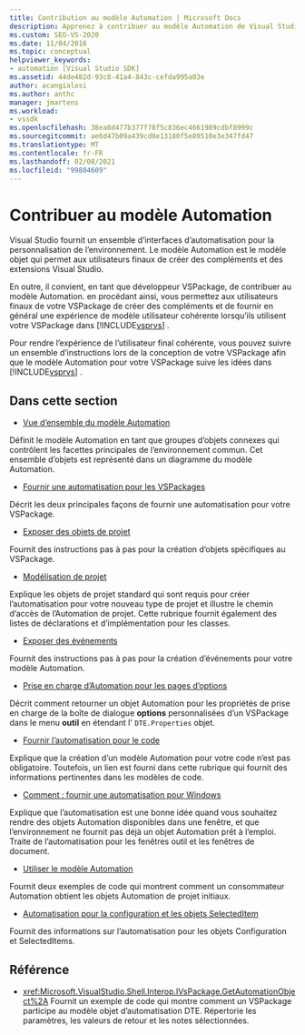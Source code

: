```yaml
---
title: Contribution au modèle Automation | Microsoft Docs
description: Apprenez à contribuer au modèle Automation de Visual Studio en suivant un ensemble d’instructions lors de la conception d’un VSPackage.
ms.custom: SEO-VS-2020
ms.date: 11/04/2016
ms.topic: conceptual
helpviewer_keywords:
- automation [Visual Studio SDK]
ms.assetid: 44de482d-93c8-41a4-843c-cefda995a03e
author: acangialosi
ms.author: anthc
manager: jmartens
ms.workload:
- vssdk
ms.openlocfilehash: 38ea8d477b377f78f5c836ec4661989cdbf8999c
ms.sourcegitcommit: ae6d47b09a439cd0e13180f5e89510e3e347fd47
ms.translationtype: MT
ms.contentlocale: fr-FR
ms.lasthandoff: 02/08/2021
ms.locfileid: "99884609"
---
```

# <a name="contribute-to-the-automation-model"></a>Contribuer au modèle Automation
Visual Studio fournit un ensemble d’interfaces d’automatisation pour la personnalisation de l’environnement. Le modèle Automation est le modèle objet qui permet aux utilisateurs finaux de créer des compléments et des extensions Visual Studio.

 En outre, il convient, en tant que développeur VSPackage, de contribuer au modèle Automation. en procédant ainsi, vous permettez aux utilisateurs finaux de votre VSPackage de créer des compléments et de fournir en général une expérience de modèle utilisateur cohérente lorsqu’ils utilisent votre VSPackage dans [!INCLUDE[vsprvs](../../code-quality/includes/vsprvs_md.md)] .

 Pour rendre l’expérience de l’utilisateur final cohérente, vous pouvez suivre un ensemble d’instructions lors de la conception de votre VSPackage afin que le modèle Automation pour votre VSPackage suive les idées dans [!INCLUDE[vsprvs](../../code-quality/includes/vsprvs_md.md)] .

## <a name="in-this-section"></a>Dans cette section
- [Vue d’ensemble du modèle Automation](../../extensibility/internals/automation-model-overview.md)

 Définit le modèle Automation en tant que groupes d’objets connexes qui contrôlent les facettes principales de l’environnement commun. Cet ensemble d’objets est représenté dans un diagramme du modèle Automation.

- [Fournir une automatisation pour les VSPackages](../../extensibility/internals/providing-automation-for-vspackages.md)

 Décrit les deux principales façons de fournir une automatisation pour votre VSPackage.

- [Exposer des objets de projet](../../extensibility/internals/exposing-project-objects.md)

 Fournit des instructions pas à pas pour la création d’objets spécifiques au VSPackage.

- [Modélisation de projet](../../extensibility/internals/project-modeling.md)

 Explique les objets de projet standard qui sont requis pour créer l’automatisation pour votre nouveau type de projet et illustre le chemin d’accès de l’Automation de projet. Cette rubrique fournit également des listes de déclarations et d’implémentation pour les classes.

- [Exposer des événements](../../extensibility/internals/exposing-events-in-the-visual-studio-sdk.md)

 Fournit des instructions pas à pas pour la création d’événements pour votre modèle Automation.

- [Prise en charge d’Automation pour les pages d’options](../../extensibility/internals/automation-support-for-options-pages.md)

 Décrit comment retourner un objet Automation pour les propriétés de prise en charge de la boîte de dialogue **options** personnalisées d’un VSPackage dans le menu **outil** en étendant l' `DTE.Properties` objet.

- [Fournir l’automatisation pour le code](../../extensibility/internals/providing-automation-for-code.md)

 Explique que la création d’un modèle Automation pour votre code n’est pas obligatoire. Toutefois, un lien est fourni dans cette rubrique qui fournit des informations pertinentes dans les modèles de code.

- [Comment : fournir une automatisation pour Windows](../../extensibility/internals/how-to-provide-automation-for-windows.md)

 Explique que l’automatisation est une bonne idée quand vous souhaitez rendre des objets Automation disponibles dans une fenêtre, et que l’environnement ne fournit pas déjà un objet Automation prêt à l’emploi. Traite de l’automatisation pour les fenêtres outil et les fenêtres de document.

- [Utiliser le modèle Automation](../../extensibility/internals/using-the-automation-model.md)

 Fournit deux exemples de code qui montrent comment un consommateur Automation obtient les objets Automation de projet initiaux.

- [Automatisation pour la configuration et les objets SelectedItem](../../extensibility/internals/automation-for-configuration-and-selecteditem-objects.md)

 Fournit des informations sur l’automatisation pour les objets Configuration et SelectedItems.

## <a name="reference"></a>Référence
- <xref:Microsoft.VisualStudio.Shell.Interop.IVsPackage.GetAutomationObject%2A> Fournit un exemple de code qui montre comment un VSPackage participe au modèle objet d’automatisation DTE. Répertorie les paramètres, les valeurs de retour et les notes sélectionnées.
